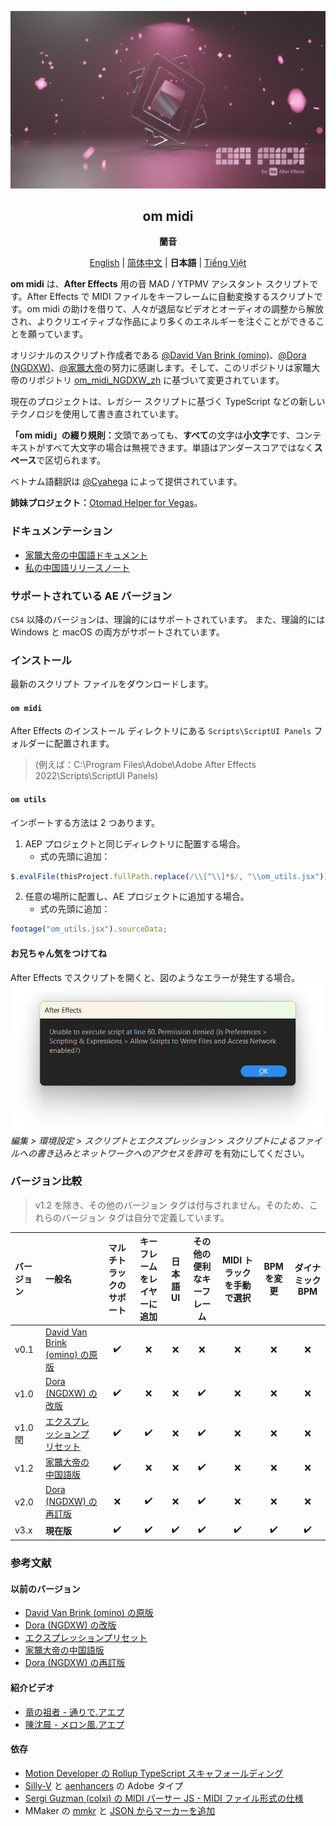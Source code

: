 <div lang="ja">

[![Cover](cover.png)](#om_midi)
<div align="center">
	<h2 id="om_midi">om midi</h2>
	<p><b>蘭音</b></p>

[English](README.md) | [<span lang="zh-CN">简体中文</span>](README_zh-CN.md) | **日本語** | [Tiếng Việt](README_vi-VN.md)
</div>

**om midi** は、**After Effects** 用の音 MAD / YTPMV アシスタント スクリプトです。After Effects で MIDI ファイルをキーフレームに自動変換するスクリプトです。om midi の助けを借りて、人々が退屈なビデオとオーディオの調整から解放され、よりクリエイティブな作品により多くのエネルギーを注ぐことができることを願っています。

オリジナルのスクリプト作成者である [@David Van Brink (omino)](https://omino.com/)、[@Dora (NGDXW)](https://space.bilibili.com/40208180)、[@家鼈大帝](https://github.com/Z4HD)の努力に感謝します。そして、このリポジトリは家鼈大帝のリポジトリ [om_midi_NGDXW_zh](https://github.com/Z4HD/om_midi_NGDXW_zh) に基づいて変更されています。

現在のプロジェクトは、レガシー スクリプトに基づく TypeScript などの新しいテクノロジを使用して書き直されています。

**「om midi」の綴り規則：**<wbr />文頭であっても、**すべて**の文字は**小文字**です、コンテキストがすべて大文字の場合は無視できます。単語はアンダースコアではなく**スペース**で区切られます。

ベトナム語翻訳は [@Cyahega](https://github.com/Cyahega) によって提供されています。

**姉妹プロジェクト：**[Otomad Helper for Vegas](https://github.com/otomad/OtomadHelper)。

### ドキュメンテーション
* [家鼈大帝の中国語ドキュメント](https://om.z4hd.cf/)
* [私の中国語リリースノート](https://www.bilibili.com/read/cv18532219)

### サポートされている AE バージョン
`CS4` 以降のバージョンは、理論的にはサポートされています。 また、理論的には Windows と macOS の両方がサポートされています。

### インストール
最新のスクリプト ファイルをダウンロードします。

#### `om midi`
After Effects のインストール ディレクトリにある `Scripts\ScriptUI Panels` フォルダーに配置されます。
> (例えば：C:\Program Files\Adobe\Adobe After Effects 2022\Scripts\ScriptUI Panels)

#### `om utils`
インポートする方法は 2 つあります。
1. AEP プロジェクトと同じディレクトリに配置する場合。
	* 式の先頭に追加：
```javascript
$.evalFile(thisProject.fullPath.replace(/\\[^\\]*$/, "\\om_utils.jsx"));
```
2. 任意の場所に配置し、AE プロジェクトに追加する場合。
	* 式の先頭に追加：
```javascript
footage("om_utils.jsx").sourceData;
```

#### お兄ちゃん気をつけてね
After Effects でスクリプトを開くと、図のようなエラーが発生する場合。  
![After Effects No Access Files](./covers/After_Effects_No_Access_Files.png)  
*編集 > 環境設定 > スクリプトとエクスプレッション > スクリプトによるファイルへの書き込みとネットワークへのアクセスを許可* を有効にしてください。

### バージョン比較
> v1.2 を除き、その他のバージョン タグは付与されません。そのため、これらのバージョン タグは自分で定義しています。

| バージョン | 一般名 | マルチトラックのサポート | キーフレームをレイヤーに追加 | 日本語 UI | その他の便利なキーフレーム | MIDI トラックを手動で選択 | BPM を変更 | ダイナミック BPM |
| :--- | :--- | :---: | :---: | :---: | :---: | :---: | :---: | :---: |
| v0.1 | [David Van Brink (omino) の原版](https://omino.com/pixelblog/2011/12/26/ae-hello-again-midi/) | ✔️ | ❌ | ❌ | ❌ | ❌ | ❌ | ❌ | ❌ |
| v1.0 | [Dora (NGDXW) の改版](https://www.bilibili.com/read/cv170398) | ✔️ | ❌ | ❌ | ✔️ | ❌ | ❌ | ❌ |
| v1.0 閏 | [エクスプレッションプリセット](https://www.bilibili.com/video/av29649969) | ✔️ | ✔️ | ❌ | ✔️ | ❌ | ❌ | ❌ |
| v1.2 | [家鼈大帝の中国語版](https://github.com/Z4HD/om_midi_NGDXW_zh) | ✔️ | ❌ | ❌ | ✔️ | ❌ | ❌ | ❌ |
| v2.0 | [Dora (NGDXW) の再訂版](https://www.bilibili.com/read/cv1217487) | ❌ | ✔️ | ❌ | ✔️ | ❌ | ❌ | ❌ |
| v3.x | **現在版** | ✔️ | ✔️ | ✔️ | ✔️ | ✔️ | ✔️ | ✔️ |

### 参考文献
#### 以前のバージョン
* [David Van Brink (omino) の原版](https://omino.com/pixelblog/2011/12/26/ae-hello-again-midi/)
* [Dora (NGDXW) の改版](https://www.bilibili.com/read/cv170398)
* [エクスプレッションプリセット](https://www.bilibili.com/video/av29649969)
* [家鼈大帝の中国語版](https://github.com/Z4HD/om_midi_NGDXW_zh)
* [Dora (NGDXW) の再訂版](https://www.bilibili.com/read/cv1217487)
#### 紹介ビデオ
* [竜の祖者 - 通りで.アエプ](https://www.bilibili.com/video/av9228581)
* [陳沈晨 - メロン風.アエプ](https://www.bilibili.com/video/av9778499)
#### 依存
* [Motion Developer の Rollup TypeScript スキャフォールディング](https://github.com/motiondeveloper/expression-globals-typescript)
* [Silly-V](https://github.com/Silly-V/Adobe-TS-ExtendScript) と [aenhancers](https://github.com/aenhancers/Types-for-Adobe) の Adobe タイプ
* [Sergi Guzman (colxi) の MIDI パーサー JS - MIDI ファイル形式の仕様](https://github.com/colxi/midi-parser-js/wiki/MIDI-File-Format-Specifications)
* MMaker の [mmkr](https://github.com/stysmmaker/mmkr) と [JSON からマーカーを追加](https://github.com/stysmmaker/AddMarkersFromJSON)

</div>
